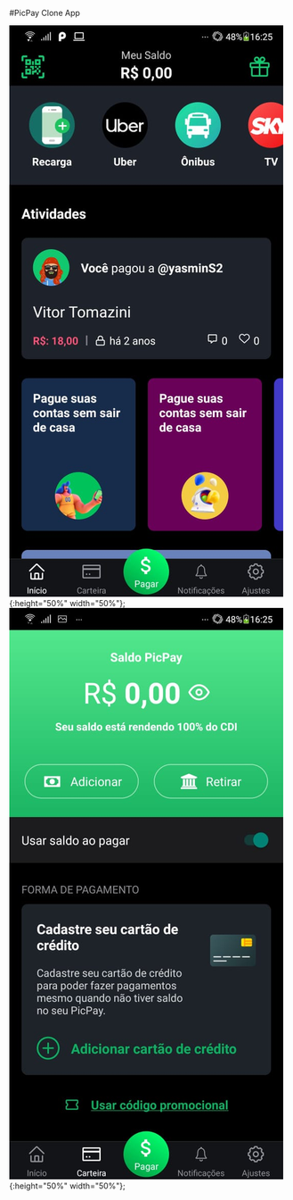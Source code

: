 #PicPay Clone App

![Home](https://github.com/Vitortizi/PicPay-clone/blob/master/src/images/tela1.jpeg){:height="50%" width="50%"};
![Wallet](https://github.com/Vitortizi/PicPay-clone/blob/master/src/images/tela2.jpeg){:height="50%" width="50%"};
